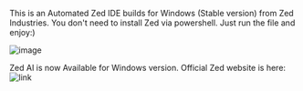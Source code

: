 This is an Automated Zed IDE builds for Windows (Stable version) from Zed Industries. You don't need to install Zed via powershell. Just run the file and enjoy:)


![image](https://github.com/user-attachments/assets/876a67ae-fa6c-4e0f-8cee-31dc8e589b16)

Zed AI is now Available for Windows version.
Official Zed website is here: ![link](https://zed.dev)
